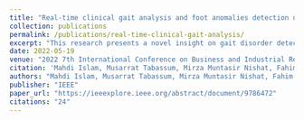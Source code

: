 ```yaml
---
title: "Real-time clinical gait analysis and foot anomalies detection using pressure sensors and convolutional neural network"
collection: publications
permalink: /publications/real-time-clinical-gait-analysis/
excerpt: "This research presents a novel insight on gait disorder detection using transfer learning algorithms on sensor-acquired data."
date: 2022-05-19
venue: "2022 7th International Conference on Business and Industrial Research (ICBIR)"
citation: 'Mahdi Islam, Musarrat Tabassum, Mirza Muntasir Nishat, Fahim Faisal, Muhammad Sayem Hasan. "Real-time clinical gait analysis and foot anomalies detection using pressure sensors and convolutional neural network", 2022 7th International Conference on Business and Industrial Research (ICBIR), Pages 717-722, IEEE.'
authors: "Mahdi Islam, Musarrat Tabassum, Mirza Muntasir Nishat, Fahim Faisal, Muhammad Sayem Hasan"
publisher: "IEEE"
paper_url: "https://ieeexplore.ieee.org/abstract/document/9786472"
citations: "24"
---
```

